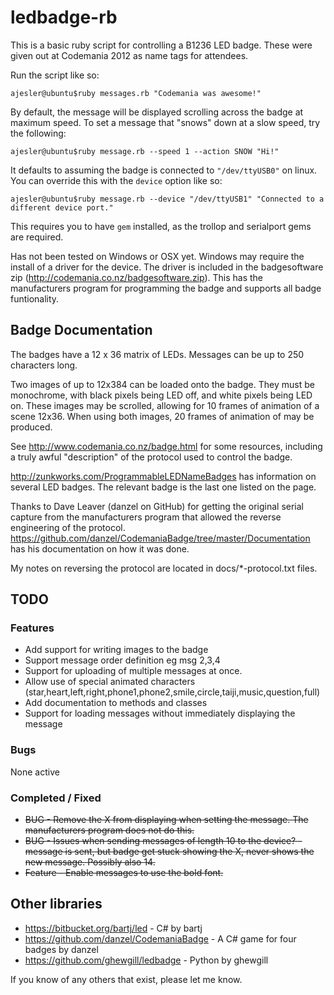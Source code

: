 # ledbadge-rb

This is a basic ruby script for controlling a B1236 LED badge. These were given out at Codemania 2012 as name tags for attendees. 

Run the script like so:

    ajesler@ubuntu$ruby messages.rb "Codemania was awesome!"

By default, the message will be displayed scrolling across the badge at maximum speed.
To set a message that "snows" down at a slow speed, try the following:

    ajesler@ubuntu$ruby message.rb --speed 1 --action SNOW "Hi!"

It defaults to assuming the badge is connected to `"/dev/ttyUSB0"` on linux. You can override this with the `device` option like so:

    ajesler@ubuntu$ruby message.rb --device "/dev/ttyUSB1" "Connected to a different device port."


This requires you to have `gem` installed, as the trollop and serialport gems are required.

Has not been tested on Windows or OSX yet. Windows may require the install of a driver for the device. The driver is included in the badgesoftware zip (http://codemania.co.nz/badgesoftware.zip). This has the manufacturers program for programming the badge and supports all badge funtionality.


## Badge Documentation 

The badges have a 12 x 36 matrix of LEDs. Messages can be up to 250 characters long.

Two images of up to 12x384 can be loaded onto the badge. They must be monochrome, with black pixels being LED off, and white pixels being LED on.
These images may be scrolled, allowing for 10 frames of animation of a scene 12x36. When using both images, 20 frames of animation of may be produced.

See http://www.codemania.co.nz/badge.html for some resources, including a truly awful "description" of the protocol used to control the badge.

http://zunkworks.com/ProgrammableLEDNameBadges has information on several LED badges. The relevant badge is the last one listed on the page.

Thanks to Dave Leaver (danzel on GitHub) for getting the original serial capture from the manufacturers program that allowed the reverse engineering of the protocol. 
https://github.com/danzel/CodemaniaBadge/tree/master/Documentation has his documentation on how it was done.

My notes on reversing the protocol are located in docs/*-protocol.txt files.


## TODO

### Features
- Add support for writing images to the badge
- Support message order definition eg msg 2,3,4
- Support for uploading of multiple messages at once.
- Allow use of special animated characters (star,heart,left,right,phone1,phone2,smile,circle,taiji,music,question,full)
- Add documentation to methods and classes
- Support for loading messages without immediately displaying the message

### Bugs
None active

### Completed / Fixed
- ~~BUG - Remove the X from displaying when setting the message. The manufacturers program does not do this.~~
- ~~BUG - Issues when sending messages of length 10 to the device? - message is sent, but badge get stuck showing the X, never shows the new message. Possibly also 14.~~
- ~~Feature - Enable messages to use the bold font.~~


## Other libraries

* https://bitbucket.org/bartj/led - C# by bartj
* https://github.com/danzel/CodemaniaBadge - A C# game for four badges by danzel
* https://github.com/ghewgill/ledbadge - Python by ghewgill

If you know of any others that exist, please let me know.